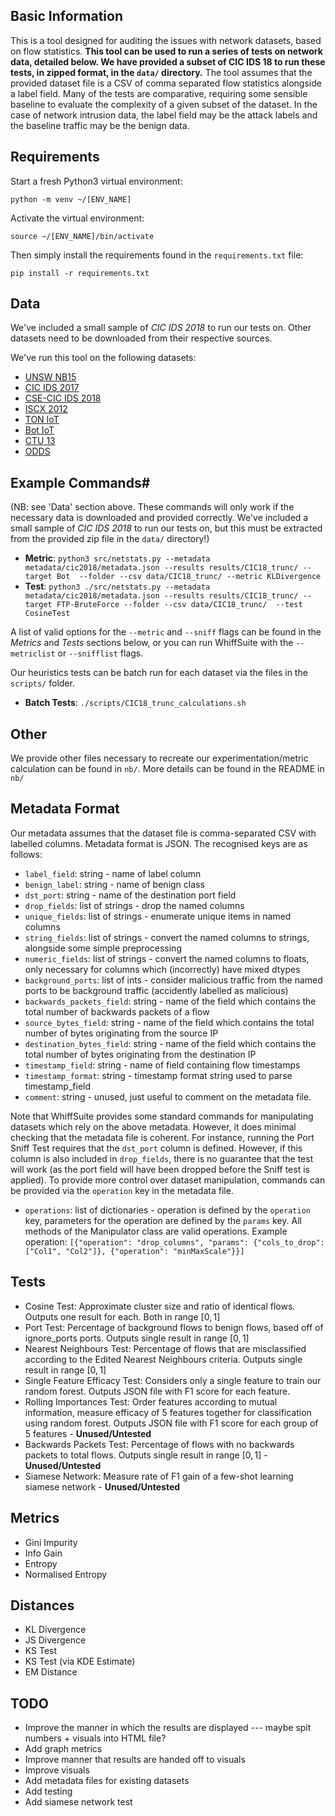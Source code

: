 ## Basic Information

This is a tool designed for auditing the issues with network datasets, based on flow statistics. **This tool can be used to run a series of tests on network data, detailed below. We have provided a subset of CIC IDS 18 to run these tests, in zipped format, in the `data/` directory.** The tool assumes that the provided dataset file is a CSV of comma separated flow statistics alongside a label field. Many of the tests are comparative, requiring some sensible baseline to evaluate the complexity of a given subset of the dataset. In the case of network intrusion data, the label field may be the attack labels and the baseline traffic may be the benign data.

## Requirements

Start a fresh Python3 virtual environment:

`python -m venv ~/[ENV_NAME]`

Activate the virtual environment:

`source ~/[ENV_NAME]/bin/activate`

Then simply install the requirements found in the `requirements.txt` file:

`pip install -r requirements.txt`

## Data

We've included a small sample of *CIC IDS 2018* to run our tests on. Other datasets need to be downloaded from their respective sources.

We've run this tool on the following datasets:

- [UNSW NB15](https://research.unsw.edu.au/projects/unsw-nb15-dataset)
- [CIC IDS 2017](https://www.unb.ca/cic/datasets/ids-2017.html)
- [CSE-CIC IDS 2018](https://www.unb.ca/cic/datasets/ids-2018.html)
- [ISCX 2012](https://www.unb.ca/cic/datasets/ids.html)
- [TON IoT](https://research.unsw.edu.au/projects/toniot-datasets)
- [Bot IoT](https://research.unsw.edu.au/projects/bot-iot-dataset)
- [CTU 13](https://www.stratosphereips.org/datasets-ctu13)
- [ODDS](https://odds.cs.stonybrook.edu/)


## Example Commands#

(NB: see 'Data' section above. These commands will only work if the necessary data is downloaded and provided correctly. We've included a small sample of *CIC IDS 2018* to run our tests on, but this must be extracted from the provided zip file in the `data/` directory!)

- **Metric**: `python3 src/netstats.py --metadata metadata/cic2018/metadata.json --results results/CIC18_trunc/ --target Bot  --folder --csv data/CIC18_trunc/ --metric KLDivergence`
- **Test**: `python3 ./src/netstats.py --metadata metadata/cic2018/metadata.json --results results/CIC18_trunc/ --target FTP-BruteForce --folder --csv data/CIC18_trunc/  --test CosineTest`

A list of valid options for the `--metric` and `--sniff` flags can be found in the *Metrics* and *Tests* sections below, or you can run WhiffSuite with the `--metriclist` or `--snifflist` flags. 

Our heuristics tests can be batch run for each dataset via the files in the `scripts/` folder.

- **Batch Tests**: `./scripts/CIC18_trunc_calculations.sh`

## Other

We provide other files necessary to recreate our experimentation/metric calculation can be found in `nb/`. More details can be found in the README in `nb/`

## Metadata Format

Our metadata assumes that the dataset file is comma-separated CSV with labelled columns. Metadata format is JSON. The recognised keys are as follows:

* `label_field`: string - name of label column
* `benign_label`: string - name of benign class
* `dst_port`: string - name of the destination port field
* `drop_fields`: list of strings - drop the named columns
* `unique_fields`: list of strings - enumerate unique items in named columns
* `string_fields`: list of strings - convert the named columns to strings, alongside some simple preprocessing
* `numeric_fields`: list of strings - convert the named columns to floats, only necessary for columns which (incorrectly) have mixed dtypes
* `background_ports`: list of ints - consider malicious traffic from the named ports to be background traffic (accidently labelled as malicious)
* `backwards_packets_field`: string - name of the field which contains the total number of backwards packets of a flow
* `source_bytes_field`: string - name of the field which contains the total number of bytes originating from the source IP
* `destination_bytes_field`: string - name of the field which contains the total number of bytes originating from the destination IP
* `timestamp_field`: string - name of field containing flow timestamps
* `timestamp_format`: string - timestamp format string used to parse timestamp_field
* `comment`: string - unused, just useful to comment on the metadata file.


Note that WhiffSuite provides some standard commands for manipulating datasets which rely on the above metadata. However, it does minimal checking that the metadata file is coherent. For instance, running the Port Sniff Test requires that the `dst_port` column is defined. However, if this column is also included in `drop_fields`, there is no guarantee that the test will work (as the port field will have been dropped before the Sniff test is applied). To provide more control over dataset manipulation, commands can be provided via the `operation` key in the metadata file.

* `operations`: list of dictionaries - operation is defined by the `operation` key, parameters for the operation are defined by the `params` key. All methods of the Manipulator class are valid operations. Example operation: `[{"operation": "drop_columns", "params": {"cols_to_drop": ["Col1", "Col2"]}, {"operation": "minMaxScale"}}]`



## Tests

* Cosine Test: Approximate cluster size and ratio of identical flows. Outputs one result for each. Both in range $[0,1]$
* Port Test: Percentage of background flows to benign flows, based off of ignore_ports ports. Outputs single result in range $[0,1]$
* Nearest Neighbours Test: Percentage of flows that are misclassified according to the Edited Nearest Neighbours criteria. Outputs single result in range $[0,1]$
* Single Feature Efficacy Test: Considers only a single feature to train our random forest. Outputs JSON file with F1 score for each feature.
* Rolling Importances Test: Order features according to mutual information, measure efficacy of 5 features together for classification using random forest. Outputs JSON file with F1 score for each group of 5 features - **Unused/Untested**
* Backwards Packets Test: Percentage of flows with no backwards packets to total flows. Outputs single result in range $[0,1]$ - **Unused/Untested**
* Siamese Network: Measure rate of F1 gain of a few-shot learning siamese network - **Unused/Untested**

## Metrics

* Gini Impurity
* Info Gain
* Entropy
* Normalised Entropy

## Distances

* KL Divergence
* JS Divergence
* KS Test
* KS Test (via KDE Estimate)
* EM Distance


## TODO

* Improve the manner in which the results are displayed --- maybe spit numbers + visuals into HTML file?
* Add graph metrics
* Improve manner that results are handed off to visuals
* Improve visuals
* Add metadata files for existing datasets
* Add testing
* Add siamese network test